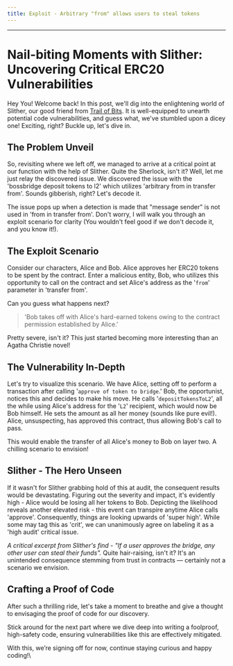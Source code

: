 ```yaml
---
title: Exploit - Arbitrary "from" allows users to steal tokens
---
```




---

# Nail-biting Moments with Slither: Uncovering Critical ERC20 Vulnerabilities

Hey You! Welcome back! In this post, we'll dig into the enlightening world of Slither, our good friend from [Trail of Bits](https://trailofbits.com/). It is well-equipped to unearth potential code vulnerabilities, and guess what, we've stumbled upon a dicey one! Exciting, right? Buckle up, let's dive in.

## The Problem Unveil

So, revisiting where we left off, we managed to arrive at a critical point at our function with the help of Slither. Quite the Sherlock, isn't it? Well, let me just relay the discovered issue. We discovered the issue with the 'bossbridge deposit tokens to l2' which utilizes 'arbitrary from in transfer from'. Sounds gibberish, right? Let's decode it.

The issue pops up when a detection is made that "message sender" is not used in 'from in transfer from'. Don't worry, I will walk you through an exploit scenario for clarity (You wouldn't feel good if we don't decode it, and you know it!).

## The Exploit Scenario

Consider our characters, Alice and Bob. Alice approves her ERC20 tokens to be spent by the contract. Enter a malicious entity, Bob, who utilizes this opportunity to call on the contract and set Alice's address as the '`from`' parameter in 'transfer from'.

Can you guess what happens next?

> 'Bob takes off with Alice's hard-earned tokens owing to the contract permission established by Alice.'

Pretty severe, isn't it? This just started becoming more interesting than an Agatha Christie novel!

## The Vulnerability In-Depth

Let's try to visualize this scenario. We have Alice, setting off to perform a transaction after calling '`approve of token to bridge`.' Bob, the opportunist, notices this and decides to make his move. He calls '`depositTokensToL2`', all the while using Alice's address for the '`L2`' recipient, which would now be Bob himself. He sets the amount as all her money (sounds like pure evil!). Alice, unsuspecting, has approved this contract, thus allowing Bob's call to pass.

This would enable the transfer of all Alice's money to Bob on layer two. A chilling scenario to envision!

## Slither - The Hero Unseen

If it wasn't for Slither grabbing hold of this at audit, the consequent results would be devastating. Figuring out the severity and impact, it's evidently high - Alice would be losing all her tokens to Bob. Depicting the likelihood reveals another elevated risk - this event can transpire anytime Alice calls 'approve'. Consequently, things are looking upwards of 'super high'. While some may tag this as 'crit', we can unanimously agree on labeling it as a 'high audit' critical issue.

_A critical excerpt from Slither's find - "If a user approves the bridge, any other user can steal their funds"._ Quite hair-raising, isn't it? It's an unintended consequence stemming from trust in contracts — certainly not a scenario we envision.

## Crafting a Proof of Code

After such a thrilling ride, let's take a moment to breathe and give a thought to envisaging the proof of code for our discovery.

Stick around for the next part where we dive deep into writing a foolproof, high-safety code, ensuring vulnerabilities like this are effectively mitigated.

With this, we’re signing off for now, continue staying curious and happy coding!\\
